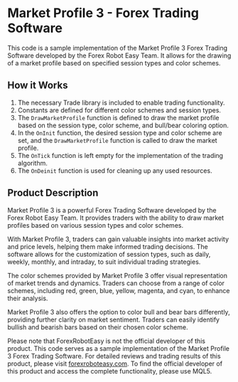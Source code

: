 # Market Profile 3 - Forex Trading Software

This code is a sample implementation of the Market Profile 3 Forex Trading Software developed by the Forex Robot Easy Team. It allows for the drawing of a market profile based on specified session types and color schemes.

## How it Works

1. The necessary Trade library is included to enable trading functionality.
2. Constants are defined for different color schemes and session types.
3. The `DrawMarketProfile` function is defined to draw the market profile based on the session type, color scheme, and bull/bear coloring option.
4. In the `OnInit` function, the desired session type and color scheme are set, and the `DrawMarketProfile` function is called to draw the market profile.
5. The `OnTick` function is left empty for the implementation of the trading algorithm.
6. The `OnDeinit` function is used for cleaning up any used resources.

## Product Description

Market Profile 3 is a powerful Forex Trading Software developed by the Forex Robot Easy Team. It provides traders with the ability to draw market profiles based on various session types and color schemes. 

With Market Profile 3, traders can gain valuable insights into market activity and price levels, helping them make informed trading decisions. The software allows for the customization of session types, such as daily, weekly, monthly, and intraday, to suit individual trading strategies.

The color schemes provided by Market Profile 3 offer visual representation of market trends and dynamics. Traders can choose from a range of color schemes, including red, green, blue, yellow, magenta, and cyan, to enhance their analysis.

Market Profile 3 also offers the option to color bull and bear bars differently, providing further clarity on market sentiment. Traders can easily identify bullish and bearish bars based on their chosen color scheme.

Please note that ForexRobotEasy is not the official developer of this product. This code serves as a sample implementation of the Market Profile 3 Forex Trading Software. For detailed reviews and trading results of this product, please visit [forexroboteasy.com](https://forexroboteasy.com/forex-robot-review/market-profile-3-review-forex-software-by-efgmedias-ceo-ryad/). To find the official developer of this product and access the complete functionality, please use MQL5.

